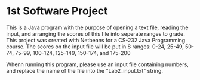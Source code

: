 # 1st Software Project

This is a Java program with the purpose of opening a text file, reading the input, and arranging the scores of this file into seperate ranges to grade. 
This project was created with Netbeans for a CS-232 Java Programming course. 
The scores on the input file will be put in 8 ranges: 0-24, 25-49, 50-74, 75-99, 100-124, 125-149, 150-174, and 175-200

Whenn running this program, please use an input file containing numbers, and replace the name of the file into the "Lab2_input.txt" string.
